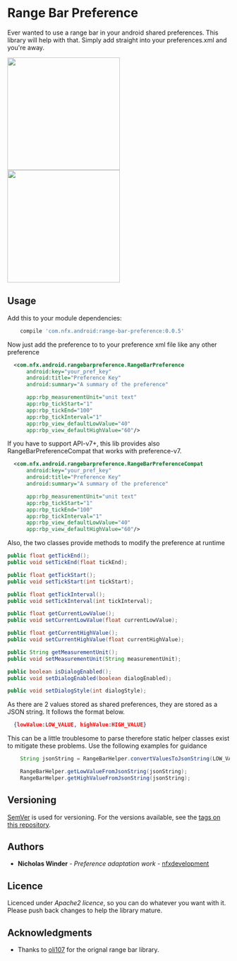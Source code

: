 # Range Bar Preference

Ever wanted to use a range bar in your android shared preferences. This library will help with that.  Simply add straight into your preferences.xml and you're away.

<img src="https://cloud.githubusercontent.com/assets/16980993/23489688/3235ab46-ff37-11e6-82d1-3e3febb96bd6.png" width="255">
<img src="https://cloud.githubusercontent.com/assets/16980993/23489687/3233bfe8-ff37-11e6-8917-0337462bf64c.png" width="255">

## Usage

Add this to your module dependencies:
```groovy
    compile 'com.nfx.android:range-bar-preference:0.0.5'
````

Now just add the preference to to your preference xml file like any other preference
```xml
  <com.nfx.android.rangebarpreference.RangeBarPreference
      android:key="your_pref_key"
      android:title="Preference Key"
      android:summary="A summary of the preference"

      app:rbp_measurementUnit="unit text"
      app:rbp_tickStart="1"
      app:rbp_tickEnd="100"
      app:rbp_tickInterval="1"
      app:rbp_view_defaultLowValue="40"
      app:rbp_view_defaultHighValue="60"/>
````

If you have to support API-v7+, this lib provides also RangeBarPreferenceCompat that works with preference-v7.
```xml
  <com.nfx.android.rangebarpreference.RangeBarPreferenceCompat
      android:key="your_pref_key"
      android:title="Preference Key"
      android:summary="A summary of the preference"

      app:rbp_measurementUnit="unit text"
      app:rbp_tickStart="1"
      app:rbp_tickEnd="100"
      app:rbp_tickInterval="1"
      app:rbp_view_defaultLowValue="40"
      app:rbp_view_defaultHighValue="60"/>
````

Also, the two classes provide methods to modify the preference at runtime
```java
public float getTickEnd();
public void setTickEnd(float tickEnd);

public float getTickStart();
public void setTickStart(int tickStart);

public float getTickInterval();
public void setTickInterval(int tickInterval);

public float getCurrentLowValue();
public void setCurrentLowValue(float currentLowValue);

public float getCurrentHighValue();
public void setCurrentHighValue(float currentHighValue);

public String getMeasurementUnit();
public void setMeasurementUnit(String measurementUnit);

public boolean isDialogEnabled();
public void setDialogEnabled(boolean dialogEnabled);

public void setDialogStyle(int dialogStyle);
````

As there are 2 values stored as shared preferences, they are stored as a JSON string. It follows the format below.

```JSON
  {lowValue:LOW_VALUE, highValue:HIGH_VALUE}
````

This can be a little troublesome to parse therefore static helper classes exist to mitigate these problems. Use the following examples for guidance
```java
    String jsonString = RangeBarHelper.convertValuesToJsonString(LOW_VALUE, HIGH_VALUE);

    RangeBarHelper.getLowValueFromJsonString(jsonString);
    RangeBarHelper.getHighValueFromJsonString(jsonString);
````


## Versioning

[SemVer](http://semver.org/) is used for versioning. For the versions available, see the [tags on this repository](https://github.com/nfxdevelopment/range-bar-preferences/tags).

## Authors

* **Nicholas Winder** - *Preference adaptation work* - [nfxdevelopment](https://github.com/nfxdevelopment)

## Licence
Licenced under *Apache2 licence*, so you can do whatever you want with it.
Please push back changes to help the library mature.

## Acknowledgments

* Thanks to [oli107](https://github.com/oli107) for the orignal range bar library.

